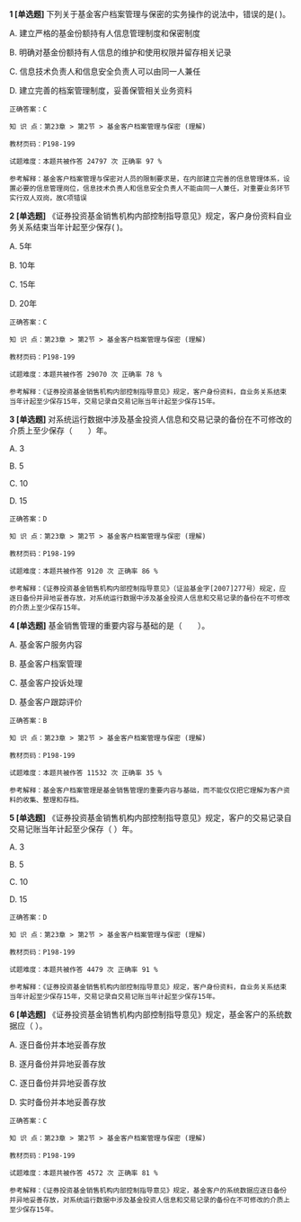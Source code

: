**1 [单选题]** 下列关于基金客户档案管理与保密的实务操作的说法中，错误的是(        )。 

A. 建立严格的基金份额持有人信息管理制度和保密制度

B. 明确对基金份额持有人信息的维护和使用权限并留存相关记录

C. 信息技术负责人和信息安全负责人可以由同一人兼任

D. 建立完善的档案管理制度，妥善保管相关业务资料

```
正确答案：C

知 识 点：第23章 > 第2节 > 基金客户档案管理与保密 (理解)

教材页码：P198-199

试题难度：本题共被作答 24797 次 正确率 97 %

参考解释：基金客户档案管理与保密对人员的限制要求是，在内部建立完善的信息管理体系，设置必要的信息管理岗位，信息技术负责人和信息安全负责人不能由同一人兼任，对重要业务环节实行双人双岗，故C项错误
```


**2 [单选题]** 《证券投资基金销售机构内部控制指导意见》规定，客户身份资料自业务关系结束当年计起至少保存(       )。

A. 5年

B. 10年

C. 15年

D. 20年

```
正确答案：C

知 识 点：第23章 > 第2节 > 基金客户档案管理与保密 (理解)

教材页码：P198-199

试题难度：本题共被作答 29070 次 正确率 78 %

参考解释：《证券投资基金销售机构内部控制指导意见》规定，客户身份资料，自业务关系结束当年计起至少保存15年，交易记录自交易记账当年计起至少保存15年。
```


**3 [单选题]** 对系统运行数据中涉及基金投资人信息和交易记录的备份在不可修改的介质上至少保存（&emsp;&emsp;）年。

A. 3

B. 5

C. 10

D. 15

```
正确答案：D

知 识 点：第23章 > 第2节 > 基金客户档案管理与保密 (理解)

教材页码：P198-199

试题难度：本题共被作答 9120 次 正确率 86 %

参考解释：《证券投资基金销售机构内部控制指导意见》（证监基金字[2007]277号）规定，应逐日备份并异地妥善存放，对系统运行数据中涉及基金投资人信息和交易记录的备份在不可修改的介质上至少保存15年。
```


**4 [单选题]** 基金销售管理的重要内容与基础的是（&emsp;&emsp;）。

A. 基金客户服务内容

B. 基金客户档案管理

C. 基金客户投诉处理

D. 基金客户跟踪评价

```
正确答案：B

知 识 点：第23章 > 第2节 > 基金客户档案管理与保密 (理解)

教材页码：P198-199

试题难度：本题共被作答 11532 次 正确率 35 %

参考解释：基金客户档案管理是基金销售管理的重要内容与基础，而不能仅仅把它理解为客户资料的收集、整理和存档。
```


**5 [单选题]** 《证券投资基金销售机构内部控制指导意见》规定，客户的交易记录自交易记账当年计起至少保存（        ）年。

A. 3

B. 5

C. 10

D. 15

```
正确答案：D

知 识 点：第23章 > 第2节 > 基金客户档案管理与保密 (理解)

教材页码：P198-199

试题难度：本题共被作答 4479 次 正确率 91 %

参考解释：《证券投资基金销售机构内部控制指导意见》规定，客户身份资料，自业务关系结束当年计起至少保存15年，交易记录自交易记账当年计起至少保存15年。
```


**6 [单选题]** 《证券投资基金销售机构内部控制指导意见》规定，基金客户的系统数据应（         ）。

A. 逐日备份并本地妥善存放

B. 逐月备份并异地妥善存放

C. 逐日备份并异地妥善存放

D. 实时备份并本地妥善存放

```
正确答案：C

知 识 点：第23章 > 第2节 > 基金客户档案管理与保密 (理解)

教材页码：P198-199

试题难度：本题共被作答 4572 次 正确率 81 %

参考解释：《证券投资基金销售机构内部控制指导意见》规定，基金客户的系统数据应逐日备份并异地妥善存放，对系统运行数据中涉及基金投资人信息和交易记录的备份在不可修改的介质上至少保存15年。
```

